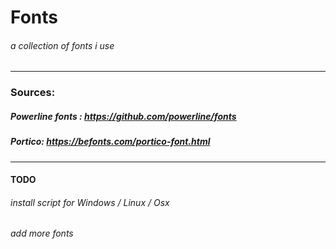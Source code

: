 # Fonts

###### a collection of fonts i use
-----
### Sources: 

##### Powerline fonts : https://github.com/powerline/fonts
##### Portico: https://befonts.com/portico-font.html

-----
#### TODO
###### install script for Windows / Linux / Osx
###### add more fonts 